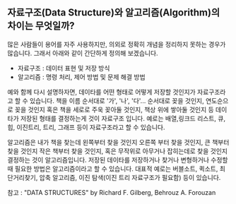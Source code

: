 ## 자료구조(Data Structure)와 알고리즘(Algorithm)의 차이는 무엇일까?
많은 사람들이 용어를 자주 사용하지만, 의외로 정확히 개념을 정리하지 못하는 경우가 많습니다. 그래서 아래와 같이 간단하게 정의해 보겠습니다.

* 자료구조 : 데이터 표현 및 저장 방식
* 알고리즘 : 명령 처리, 제어 방법 및 문제 해결 방법

예와 함께 다시 설명하자면, 데이타를 어떤 형태로 어떻게 저장할 것인지가 자료구조라고 할 수 있습니다. 책을 이름 순서대로 '가', '나', '다'... 순서대로 꽂을 것인지, 연도순으로 꽂을 것인지 혹은 책을 세로로 주욱 꽂아둘 것인지, 책상 위에 쌓아둘 것인지 등 데이타가 저장된 형태를 결정하는게 것이 자료구조 입니다. 
예로는 배열,링크드 리스트, 큐, 힙, 이진트리, 트리, 그래프 등이 자료구조라고 할 수 있습니다.

알고리즘은 내가 책을 찾는데 왼쪽부터 찾을 것인지 오른쪽 부터 찾을 것인지, 큰 책부터 찾을 것인지 작은 책부터 찾을 것인지, 혹은 무작위로 아무거나 잡히는데로 찾을 것인지 결정하는 것이 알고리즘입니다. 저장된 데이타를 저장하거나 찾거나 변형하거나 수정할 때 필요한 방법은 알고리즘이라고 할 수 있습니다.
대표적 예로는 버블소트, 퀵소트, 최단거리찾기, 압축 알고리즘, 이진 탐색(이진 트리 자료구조가 필요함) 등이 있습니다.

참고 : "DATA STRUCTURES" by Richard F. Gilberg, Behrouz A. Forouzan